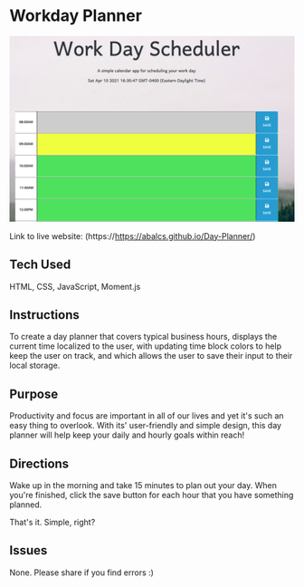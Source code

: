 # Workday Planner

![Day Planner Image](src/img/scheduler.png)


Link to live website: (https://https://abalcs.github.io/Day-Planner/)

## Tech Used
HTML, CSS, JavaScript, Moment.js

## Instructions
To create a day planner that covers typical business hours, displays the current time localized to the user, with updating time block colors to help keep the user on track, and which allows the user to save their input to their local storage.

## Purpose
Productivity and focus are important in all of our lives and yet it's such an easy thing to overlook. With its' user-friendly and simple design, this day planner will help keep your daily and hourly goals within reach!

## Directions
Wake up in the morning and take 15 minutes to plan out your day.  When you're finished, click the save button for each hour that you have something planned.  

That's it.  Simple, right?

## Issues
None.  Please share if you find errors :)